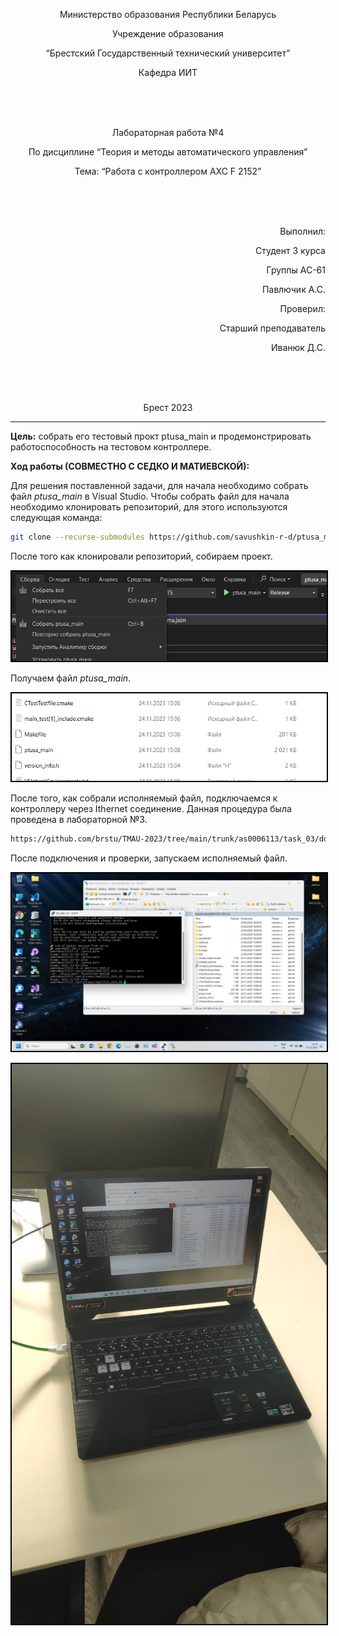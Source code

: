 <p align="center"> Министерство образования Республики Беларусь</p>
<p align="center">Учреждение образования</p>
<p align="center">“Брестский Государственный технический университет”</p>
<p align="center">Кафедра ИИТ</p>
<br><br><br>
<p align="center">Лабораторная работа №4</p>
<p align="center">По дисциплине “Теория и методы автоматического управления”</p>
<p align="center">Тема: “Работа с контроллером AXC F 2152”</p>
<br><br><br>
<p align="right">Выполнил:</p>
<p align="right">Студент 3 курса</p>
<p align="right">Группы АС-61</p>
<p align="right">Павлючик А.С.</p>
<p align="right">Проверил:</p>
<p align="right">Старший преподаватель</p>
<p align="right">Иванюк Д.С.</p>
<br><br><br>
<p align="center">Брест 2023</p>

---

<p> <strong>Цель:</strong> собрать его тестовый прокт ptusa_main и продемонстрировать работоспособность на тестовом контроллере.</p>

<p> <strong>Ход работы (СОВМЕСТНО С СЕДКО И МАТИЕВСКОЙ):</strong> </p>
<p>Для решения поставленной задачи, для начала необходимо собрать файл <em>ptusa_main</em> в Visual Studio. Чтобы собрать файл для начала необходимо клонировать репозиторий, для этого используются следующая команда:</p>

 ``` bash
git clone --recurse-submodules https://github.com/savushkin-r-d/ptusa_main.git 
```

<p>После того как клонировали репозиторий, собираем проект.</p>

<p align="center"><img style='border:2px solid #000000'src="images/sborka.png"/>

<p>Получаем файл <em>ptusa_main</em>.</p>

<p align="center"><img style='border:2px solid #000000'src="images/proekt.png"/>

<p>После того, как собрали исполняемый файл, подключаемся к контроллеру через Ithernet соединение. Данная процедура была проведена в лабораторной №3. </p>

``` bash
https://github.com/brstu/TMAU-2023/tree/main/trunk/as0006113/task_03/doc
```

<p>После подключения и проверки, запускаем исполняемый файл. </p>

<p align="center"><img style='border:2px solid #000000'src="images/work.png"/>
<p align="center"><img style='border:2px solid #000000'src="images/chek.png"/>